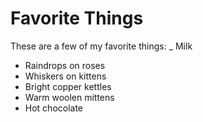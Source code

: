 # Favorite Things

These are a few of my favorite things:
_ Milk
- Raindrops on roses
- Whiskers on kittens
- Bright copper kettles
- Warm woolen mittens
- Hot chocolate
